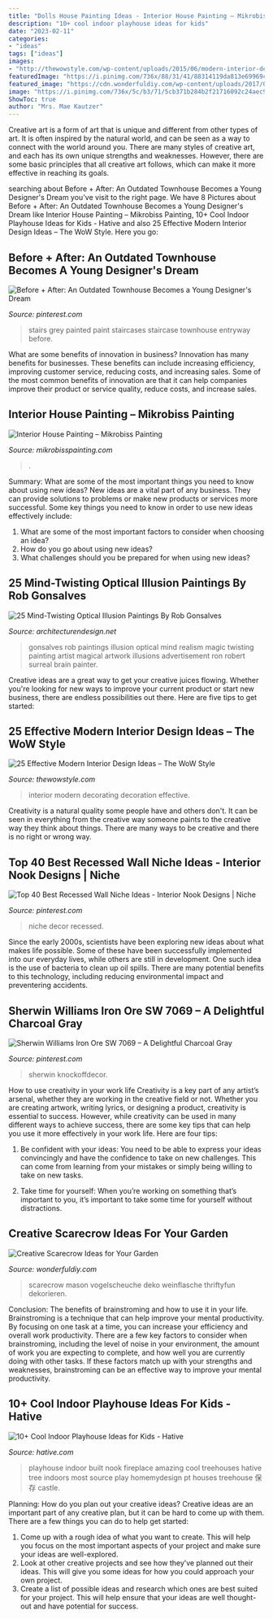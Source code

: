 ```yaml
---
title: "Dolls House Painting Ideas - Interior House Painting – Mikrobiss Painting"
description: "10+ cool indoor playhouse ideas for kids"
date: "2023-02-11"
categories:
- "ideas"
tags: ["ideas"]
images:
- "http://thewowstyle.com/wp-content/uploads/2015/06/modern-interior-decorating-9-fresh-design-on-home-decoration-ideas.jpg"
featuredImage: "https://i.pinimg.com/736x/88/31/41/88314119da813e69969c66311ca7dfc3.jpg"
featured_image: "https://cdn.wonderfuldiy.com/wp-content/uploads/2017/06/Scarecrow-candle-jars.jpg"
image: "https://i.pinimg.com/736x/5c/b3/71/5cb371b284b2f21716092c24aec9abb0.jpg"
ShowToc: true
author: "Mrs. Mae Kautzer"
---
```



Creative art is a form of art that is unique and different from other types of art. It is often inspired by the natural world, and can be seen as a way to connect with the world around you. There are many styles of creative art, and each has its own unique strengths and weaknesses. However, there are some basic principles that all creative art follows, which can make it more effective in reaching its goals.

	

		
searching about Before + After: An Outdated Townhouse Becomes a Young Designer&#039;s Dream you've visit to the right page. We have 8 Pictures about Before + After: An Outdated Townhouse Becomes a Young Designer&#039;s Dream like Interior House Painting – Mikrobiss Painting, 10+ Cool Indoor Playhouse Ideas for Kids - Hative and also 25 Effective Modern Interior Design Ideas – The WoW Style. Here you go:
		
    
## Before + After: An Outdated Townhouse Becomes A Young Designer&#039;s Dream

<img loading=lazy src="https://i.pinimg.com/736x/31/c4/db/31c4dbbda01c917952234c9f5df6f1c9--paint-stairs-grey-painted-stairs.jpg" onerror="this.onerror=null;this.src='https://tse2.mm.bing.net/th?id=OIP.ehz0g-QCPn33oO9bZnE3ogHaLH&amp;pid=15.1';" alt="Before + After: An Outdated Townhouse Becomes a Young Designer&#039;s Dream">

_Source: pinterest.com_

>stairs grey painted paint staircases staircase townhouse entryway before. 

	

What are some benefits of innovation in business?
Innovation has many benefits for businesses. These benefits can include increasing efficiency, improving customer service, reducing costs, and increasing sales. Some of the most common benefits of innovation are that it can help companies improve their product or service quality, reduce costs, and increase sales.

    
## Interior House Painting – Mikrobiss Painting

<img loading=lazy src="http://mikrobisspainting.com/wp-content/uploads/2020/06/02f8efbf16fac9fb094b0fa9e817680d-1024x768.jpg" onerror="this.onerror=null;this.src='https://tse3.mm.bing.net/th?id=OIP.mRBoCSMC7L1RIePrMqsH0AHaFj&amp;pid=15.1';" alt="Interior House Painting – Mikrobiss Painting">

_Source: mikrobisspainting.com_

>. 

	

Summary: What are some of the most important things you need to know about using new ideas?
New ideas are a vital part of any business. They can provide solutions to problems or make new products or services more successful. Some key things you need to know in order to use new ideas effectively include:
1. What are some of the most important factors to consider when choosing an idea?
2. How do you go about using new ideas?
3. What challenges should you be prepared for when using new ideas?

    
## 25 Mind-Twisting Optical Illusion Paintings By Rob Gonsalves

<img loading=lazy src="http://cdn.architecturendesign.net/wp-content/uploads/2015/01/AD-Magic-Realism-Paintings-Rob-Gonsalves-4.jpg" onerror="this.onerror=null;this.src='https://tse3.mm.bing.net/th?id=OIP.INa7FZK14rVMPE2axN8mQAHaLH&amp;pid=15.1';" alt="25 Mind-Twisting Optical Illusion Paintings By Rob Gonsalves">

_Source: architecturendesign.net_

>gonsalves rob paintings illusion optical mind realism magic twisting painting artist magical artwork illusions advertisement ron robert surreal brain painter. 

	

Creative ideas are a great way to get your creative juices flowing. Whether you're looking for new ways to improve your current product or start new business, there are endless possibilities out there. Here are five tips to get started:

    
## 25 Effective Modern Interior Design Ideas – The WoW Style

<img loading=lazy src="http://thewowstyle.com/wp-content/uploads/2015/06/modern-interior-decorating-9-fresh-design-on-home-decoration-ideas.jpg" onerror="this.onerror=null;this.src='https://tse3.mm.bing.net/th?id=OIP.3m8yIMBHhFQhmp5wrN9iCAHaFN&amp;pid=15.1';" alt="25 Effective Modern Interior Design Ideas – The WoW Style">

_Source: thewowstyle.com_

>interior modern decorating decoration effective. 

	

Creativity is a natural quality some people have and others don't. It can be seen in everything from the creative way someone paints to the creative way they think about things. There are many ways to be creative and there is no right or wrong way.

    
## Top 40 Best Recessed Wall Niche Ideas - Interior Nook Designs | Niche

<img loading=lazy src="https://i.pinimg.com/736x/88/31/41/88314119da813e69969c66311ca7dfc3.jpg" onerror="this.onerror=null;this.src='https://tse4.mm.bing.net/th?id=OIP.-eHyC4dBcytBJCYzDzqC2wAAAA&amp;pid=15.1';" alt="Top 40 Best Recessed Wall Niche Ideas - Interior Nook Designs | Niche">

_Source: pinterest.com_

>niche decor recessed. 

	

Since the early 2000s, scientists have been exploring new ideas about what makes life possible. Some of these have been successfully implemented into our everyday lives, while others are still in development. One such idea is the use of bacteria to clean up oil spills. There are many potential benefits to this technology, including reducing environmental impact and preventering accidents.

    
## Sherwin Williams Iron Ore SW 7069 – A Delightful Charcoal Gray

<img loading=lazy src="https://i.pinimg.com/736x/5c/b3/71/5cb371b284b2f21716092c24aec9abb0.jpg" onerror="this.onerror=null;this.src='https://tse1.mm.bing.net/th?id=OIP._kPc4HqjmfZaU9443KTlTQHaLH&amp;pid=15.1';" alt="Sherwin Williams Iron Ore SW 7069 – A Delightful Charcoal Gray">

_Source: pinterest.com_

>sherwin knockoffdecor. 

	

How to use creativity in your work life
Creativity is a key part of any artist’s arsenal, whether they are working in the creative field or not. Whether you are creating artwork, writing lyrics, or designing a product, creativity is essential to success. However, while creativity can be used in many different ways to achieve success, there are some key tips that can help you use it more effectively in your work life. Here are four tips:
1. Be confident with your ideas: You need to be able to express your ideas convincingly and have the confidence to take on new challenges. This can come from learning from your mistakes or simply being willing to take on new tasks.

2. Take time for yourself: When you’re working on something that’s important to you, it’s important to take some time for yourself without distractions.

    
## Creative Scarecrow Ideas For Your Garden

<img loading=lazy src="https://cdn.wonderfuldiy.com/wp-content/uploads/2017/06/Scarecrow-candle-jars.jpg" onerror="this.onerror=null;this.src='https://tse2.mm.bing.net/th?id=OIP.GKr2jMJxKHZBjSb8-25UtwHaJ6&amp;pid=15.1';" alt="Creative Scarecrow Ideas for Your Garden">

_Source: wonderfuldiy.com_

>scarecrow mason vogelscheuche deko weinflasche thriftyfun dekorieren. 

	

Conclusion: The benefits of brainstroming and how to use it in your life.
Brainstroming is a technique that can help improve your mental productivity. By focusing on one task at a time, you can increase your efficiency and overall work productivity. There are a few key factors to consider when brainstroming, including the level of noise in your environment, the amount of work you are expecting to complete, and how well you are currently doing with other tasks. If these factors match up with your strengths and weaknesses, brainstroming can be an effective way to improve your mental productivity.

    
## 10+ Cool Indoor Playhouse Ideas For Kids - Hative

<img loading=lazy src="https://hative.com/wp-content/uploads/2014/11/indoor-playhouse/7-playhouse-built-in-a-fireplace-nook.jpg" onerror="this.onerror=null;this.src='https://tse2.mm.bing.net/th?id=OIP.3D4-Dxs39XSzexk31WCnHgHaLH&amp;pid=15.1';" alt="10+ Cool Indoor Playhouse Ideas for Kids - Hative">

_Source: hative.com_

>playhouse indoor built nook fireplace amazing cool treehouses hative tree indoors most source play homemydesign pt houses treehouse 保存 castle. 

	

Planning: How do you plan out your creative ideas?
Creative ideas are an important part of any creative plan, but it can be hard to come up with them. 
There are a few things you can do to help get started:

1. Come up with a rough idea of what you want to create. This will help you focus on the most important aspects of your project and make sure your ideas are well-explored. 
2. Look at other creative projects and see how they’ve planned out their ideas. This will give you some ideas for how you could approach your own project. 
3. Create a list of possible ideas and research which ones are best suited for your project. This will help ensure that your ideas are well thought-out and have potential for success.

